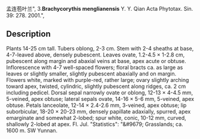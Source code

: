 孟连苞叶兰",
3.**Brachycorythis menglianensis** Y. Y. Qian Acta Phytotax. Sin. 39: 278. 2001.",

## Description
Plants 14-25 cm tall. Tubers oblong, 2-3 cm. Stem with 2-4 sheaths at base, 4-7-leaved above, densely pubescent. Leaves ovate, 1.2-4.5 × 1-2.8 cm, pubescent along margin and abaxial veins at base, apex acute or obtuse. Inflorescence with 4-7 well-spaced flowers; floral bracts ca. as large as leaves or slightly smaller, slightly pubescent abaxially and on margin. Flowers white, marked with purple-red, rather large; ovary slightly arching toward apex, twisted, cylindric, slightly pubescent along ridges, ca. 2 cm including pedicel. Dorsal sepal narrowly ovate or oblong, 12-13 × 4-4.5 mm, 5-veined, apex obtuse; lateral sepals ovate, 14-16 × 5-6 mm, 5-veined, apex obtuse. Petals lanceolate, 12-14 × 2.4-2.6 mm, 3-veined, apex obtuse; lip suborbicular, 18-20 × 20-23 mm, densely papillate adaxially, spurred, apex emarginate and somewhat 2-lobed; spur white, conic, 10-12 mm, curved, shallowly 2-lobed at apex. Fl. Jul.
  "Statistics": "&amp;#9679; Grasslands; ca. 1600 m. SW Yunnan.
